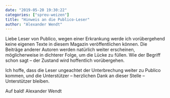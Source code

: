 ```yaml
---
date: "2019-05-20 19:30:22"
categories: ["spreu-weizen"]
title: "Hinweis an die Publico-Leser"
author: "Alexander Wendt"
---
```





Liebe Leser von Publico, wegen einer Erkrankung werde ich vorübergehend keine eigenen Texte in diesem Magazin veröffentlichen können. Die Beiträge anderer Autoren werden natürlich weiter erscheinen, möglicherweise in dichterer Folge, um die Lücke zu füllen. Wie der Begriff schon sagt – der Zustand wird hoffentlich vorübergehen.

Ich hoffe, dass die Leser ungeachtet der Unterbrechung weiter zu Publico kommen, und die Unterstützer – herzlichen Dank an dieser Stelle – Unterstützer bleiben.

Auf bald! Alexander Wendt
